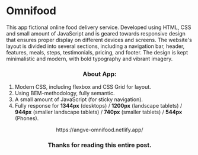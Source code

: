 # Omnifood

This app fictional online food delivery service. Developed using HTML, CSS and small amount of JavaScript and is geared towards responsive design that ensures proper display on different devices and screens.
The website's layout is divided into several sections, including a navigation bar, header, features, meals, steps, testimonials, pricing, and footer. The design is kept minimalistic and modern, with bold typography and vibrant imagery.

<h3 align="center">About App:</h3>

1. Modern CSS, including flexbox and CSS Grid for layout.
2. Using BEM-methodology, fully semantic.
3. A small amount of JavaScript (for sticky navigation).
4. Fully response for **1344px** (desktops) / **1200px** (landscape tablets) / **944px** (smaller landscape tablets) / **740px** (smaller tablets) / **544px** (Phones).


<div align="center">https://angve-omnifood.netlify.app/</div>


<h3 align="center">Thanks for reading this entire post.<h3>
